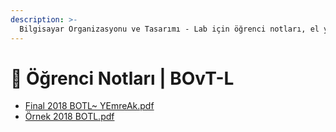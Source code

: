 ```yaml
---
description: >-
  Bilgisayar Organizasyonu ve Tasarımı - Lab için öğrenci notları, el yazıları, tutulmuş veya alınmış notlar
---
```


# 📕 Öğrenci Notları \| BOvT-L

<!--YPackage.YGitbookIntegration-tarafından-otomatik-oluşturulmuştur-->

- [Final 2018 BOTL~ YEmreAk.pdf](Final%202018%20BOTL~%20YEmreAk.pdf)
- [Örnek 2018 BOTL.pdf](%C3%96rnek%202018%20BOTL.pdf)

<!--YPackage.YGitbookIntegration-tarafından-otomatik-oluşturulmuştur-->
